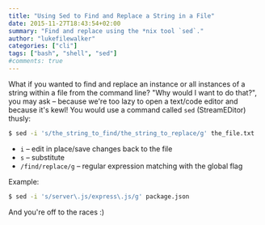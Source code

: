 ```yaml
---
title: "Using Sed to Find and Replace a String in a File"
date: 2015-11-27T18:43:54+02:00
summary: "Find and replace using the *nix tool `sed`."
author: "lukefilewalker"
categories: ["cli"]
tags: ["bash", "shell", "sed"]
#comments: true
---
```


What if you wanted to find and replace an instance or all instances of a string within a file from the command line? "Why would I want to do that?", you may ask – because we're too lazy to open a text/code editor and because it's kewl! You would use a command called `sed` (StreamEDitor) thusly:

```bash 
$ sed -i 's/the_string_to_find/the_string_to_replace/g' the_file.txt
```

- `i`                                – edit in place/save changes back to the file
- `s`                                – substitute
- `/find/replace/g`    – regular expression matching with the global flag

Example:
```bash 
$ sed -i 's/server\.js/express\.js/g' package.json
```

And you're off to the races :)
